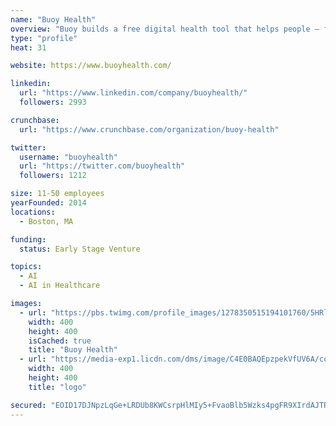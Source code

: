 ```yaml
---
name: "Buoy Health"
overview: "Buoy builds a free digital health tool that helps people – from the moment they get sick – start their health care on the right foot. Started by a team of doctors and computer scientists working at the Harvard Innovation Laboratory in Boston MA, Buoy was developed in direct response to the downward spiral we’ve all faced when we attempt to self-diagnose our symptoms online. Buoy leverages artificial intelligence – powered by advanced machine learning and proprietary granular data - to resemble an exchange you would have with your favorite doctor – to provide consumers with a real-time, accurate analysis of their symptoms and help them easily and quickly embark on the right path to getting better."
type: "profile"
heat: 31

website: https://www.buoyhealth.com/

linkedin:
  url: "https://www.linkedin.com/company/buoyhealth/"
  followers: 2993

crunchbase:
  url: "https://www.crunchbase.com/organization/buoy-health"

twitter:
  username: "buoyhealth"
  url: "https://twitter.com/buoyhealth"
  followers: 1212

size: 11-50 employees
yearFounded: 2014
locations:
  - Boston, MA

funding:
  status: Early Stage Venture

topics:
  - AI
  - AI in Healthcare

images:
  - url: "https://pbs.twimg.com/profile_images/1278350515194101760/5HRlAt2K_400x400.jpg"
    width: 400
    height: 400
    isCached: true
    title: "Buoy Health"
  - url: "https://media-exp1.licdn.com/dms/image/C4E0BAQEpzpekVfUV6A/company-logo_200_200/0?e=1594857600&v=beta&t=Or-YUZmwdDZCtBS9Z6ZsTOSzGxZ5ExEma_OUAiWXH7w"
    width: 400
    height: 400
    title: "logo"

secured: "EOID17DJNpzLqGe+LRDUb8KWCsrpHlMIy5+FvaoBlb5Wzks4pgFR9XIrdAJTRG+yqyzINJ6G1xH4Zioiyplo4lc200XICTH5vxcdFHRfDnTRrp7pPblKJgySCkbuZua7vR4/Nete7Wyh5AFAm9P11OfFIomYNr3h5AvEjXbQVhfyCBNFEJJFlt5HarGnixrwFsQV0R/WzlKBIcxRn/64SvxfX+B2xGbJHsOtds00kk4II4h+l4E3ePlP4CaGjTksTl5NelMn8mBzVj9YD/wqhEyCc5mjntoPSdRWrzwnkwArUgoGjAh3OtSvca9gAwzHsv/aBkHnOlh+wbrx0owLTYlYr2NrfEkMK5ZxCNJDyP9820GFcFAFeSqS+qunzPTafYsdfHzDQjL6AJ333VwH9H1xEH2vIV0bfeXmGo7g60M=;Dn0EIMqH6YekLNrEASYT5w=="
---
```


